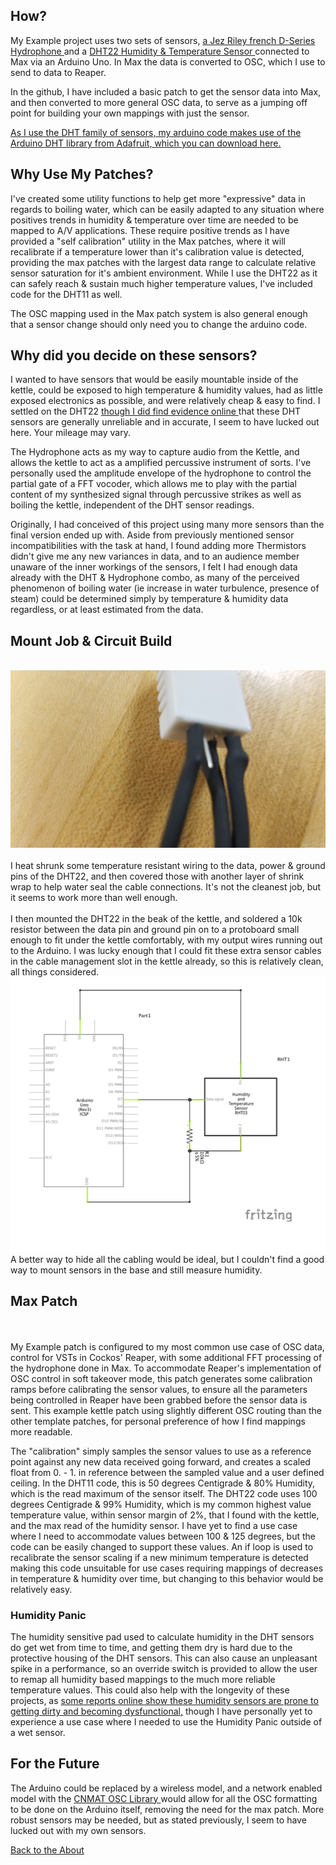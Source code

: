 <!---layout: page
title: "How?"
permalink: /how/--->

<h2> How? </h2>
My Example project uses two sets of sensors, <a href="https://jezrileyfrench.co.uk/hydrophones.php"> a Jez Riley french D-Series Hydrophone </a> and a <a href="https://abra-electronics.com/sensors/sensors-temperature-en/dht22-temperature-humidity-sensor.html"> DHT22 Humidity & Temperature Sensor </a> connected to Max via an Arduino Uno. In Max the data is converted to OSC, which I use to send to data to Reaper.

In the github, I have included a basic patch to get the sensor data into Max, and then converted to more general OSC data, to serve as a jumping off point for building your own mappings with just the sensor.

<a href="https://github.com/adafruit/DHT-sensor-library"> As I use the DHT family of sensors, my arduino code makes use of the Arduino DHT library from Adafruit, which you can download here. </a>

<h2> Why Use My Patches?</h2>
I've created some utility functions to help get more "expressive" data in regards to boiling water, which can be easily adapted to any situation where positives trends in humidity & temperature over time are needed to be mapped to A/V applications. These require positive trends as I have provided a "self calibration" utility in the Max patches, where it will recalibrate if a temperature lower than it's calibration value is detected, providing the max patches with the largest data range to calculate relative sensor saturation for it's ambient environment. While I use the DHT22 as it can safely reach & sustain much higher temperature values, I've included code for the DHT11 as well.

The OSC mapping used in the Max patch system is also general enough that a sensor change should only need you to change the arduino code.

<h2>Why did you decide on these sensors?</h2>
I wanted to have sensors that would be easily mountable inside of the kettle, could be exposed to high temperature & humidity values, had as little exposed electronics as possible, and were relatively cheap & easy to find. I settled on the DHT22 <a href="https://forum.arduino.cc/index.php?topic=432544.0"> though I did find </a> <a href="https://www.reddit.com/r/arduino/comments/9ftsg7/dht22_strange_humidity_numbers/"> evidence online </a> that these DHT sensors are generally unreliable and in accurate, I seem to have lucked out here. Your mileage may vary.

The Hydrophone acts as my way to capture audio from the Kettle, and allows the kettle to act as a amplified percussive instrument of sorts. I've personally used the amplitude envelope of the hydrophone to control the partial gate of a FFT vocoder, which allows me to play with the partial content of my synthesized signal through percussive strikes as well as boiling the kettle, independent of the DHT sensor readings.

Originally, I had conceived of this project using many more sensors than the final version ended up with. Aside from previously mentioned sensor incompatibilities with the task at hand, I found adding more Thermistors didn't give me any new variances in data, and to an audience member unaware of the inner workings of the sensors, I felt I had enough data already with the DHT & Hydrophone combo, as many of the perceived phenomenon of boiling water (ie increase in water turbulence, presence of steam) could be determined simply by temperature & humidity data regardless, or at least estimated from the data.

<h2>Mount Job & Circuit Build </h2>
<br>
<img src="bottom_Heatshrink.jpg" alt="Heatshrink On the Individual Pins">
<br>
<br>
I heat shrunk some temperature resistant wiring to the data, power & ground pins of the DHT22, and then covered those with another layer of shrink wrap to help water seal the cable connections. It's not the cleanest job, but it seems to work more than well enough.
<br>

<br>
I then mounted the DHT22 in the beak of the kettle, and soldered a 10k resistor between the data pin and ground pin on to a protoboard small enough to fit under the kettle comfortably, with my output wires running out to the Arduino. I was lucky enough that I could fit these extra sensor cables in the cable management slot in the kettle already, so this is relatively clean, all things considered.
<br>

<img src="DHT22_FritzingDiagram.png" alt="DHT22 Circuit Diagram">  

<br>
A better way to hide all the cabling would be ideal,  but I couldn't find a good way to mount sensors in the base and still measure humidity.
<br>
<h2>Max Patch</h2>
<br>
<br>
My Example patch is configured to my most common use case of OSC data, control for VSTs in Cockos' Reaper, with some additional FFT processing of the hydrophone done in Max. To accommodate Reaper's implementation of OSC control in soft takeover mode, this patch generates some calibration ramps before calibrating the sensor values, to ensure all the parameters being controlled in Reaper have been grabbed before the sensor data is sent. This example kettle patch using slightly different OSC routing than the other template patches, for personal preference of how I find mappings more readable.

The "calibration" simply samples the sensor values to use as a reference point against any new data received going forward, and creates a scaled float from 0. - 1. in reference between the sampled value and a user defined ceiling. In the DHT11 code, this is 50 degrees Centigrade & 80% Humidity, which is the read maximum of the sensor itself. The DHT22 code uses 100 degrees Centigrade & 99% Humidity, which is my common highest value temperature value, within sensor margin of 2%, that I found with the kettle, and the max read of the humidity sensor. I have yet to find a use case where I need to accommodate values between 100 & 125 degrees, but the code can be easily changed to support these values. An if loop is used to recalibrate the sensor scaling if a new minimum temperature is detected making this code unsuitable for use cases requiring mappings of decreases in temperature & humidity over time, but changing to this behavior would be relatively easy.

<h3>Humidity Panic </h3>
The humidity sensitive pad used to calculate humidity in the DHT sensors do get wet from time to time, and getting them dry is hard due to the protective housing of the DHT sensors. This can also cause an unpleasant spike in a performance, so an override switch is provided to allow the user to remap all humidity based mappings to the much more reliable temperature values. This could also help with the longevity of these projects, as <a href="https://www.letscontrolit.com/forum/viewtopic.php?t=5707"> some reports online show these humidity sensors are prone to getting dirty and becoming dysfunctional,</a> though I have personally yet to experience a use case where I needed to use the Humidity Panic outside of a wet sensor.

<h2> For the Future</h2>

The Arduino could be replaced by a wireless model, and a network enabled model with the <a href="https://github.com/CNMAT/OSC">CNMAT OSC Library </a> would allow for all the OSC formatting to be done on the Arduino itself, removing the need for the max patch. More robust sensors may be needed, but as stated previously, I seem to have lucked out with my own sensors.

 <a href="https://kaseypocius.github.io/MUMT306-MagicMappedKettle/about"> Back to the About</a>
